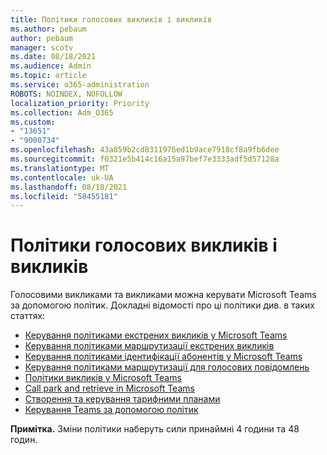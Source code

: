 ```yaml
---
title: Політики голосових викликів і викликів
ms.author: pebaum
author: pebaum
manager: scotv
ms.date: 08/18/2021
ms.audience: Admin
ms.topic: article
ms.service: o365-administration
ROBOTS: NOINDEX, NOFOLLOW
localization_priority: Priority
ms.collection: Adm_O365
ms.custom:
- "13651"
- "9000734"
ms.openlocfilehash: 43a859b2cd8311976ed1b9ace7918cf8a9fb6dee
ms.sourcegitcommit: f0321e5b414c16a15a97bef7e3333adf5d57128a
ms.translationtype: MT
ms.contentlocale: uk-UA
ms.lasthandoff: 08/18/2021
ms.locfileid: "58455181"
---
```

# <a name="voice-and-calling-policies"></a>Політики голосових викликів і викликів

Голосовими викликами та викликами можна керувати Microsoft Teams за допомогою політик. Докладні відомості про ці політики див. в таких статтях:

- [Керування політиками екстрених викликів у Microsoft Teams](https://docs.microsoft.com/microsoftteams/manage-emergency-calling-policies)
- [Керування політиками маршрутизації екстрених викликів](https://docs.microsoft.com/microsoftteams/manage-emergency-call-routing-policies)
- [Керування політиками ідентифікації абонентів у Microsoft Teams](https://docs.microsoft.com/microsoftteams/caller-id-policies)
- [Керування політиками маршрутизації для голосових повідомлень](https://docs.microsoft.com/microsoftteams/manage-voice-routing-policies)
- [Політики викликів у Microsoft Teams](https://docs.microsoft.com/microsoftteams/teams-calling-policy)
- [Call park and retrieve in Microsoft Teams](https://docs.microsoft.com/microsoftteams/call-park-and-retrieve)
- [Створення та керування тарифними планами](https://docs.microsoft.com/microsoftteams/create-and-manage-dial-plans)
- [Керування Teams за допомогою політик](https://docs.microsoft.com/microsoftteams/manage-teams-with-policies)

**Примітка.** Зміни політики наберуть сили принаймні 4 години та 48 годин.